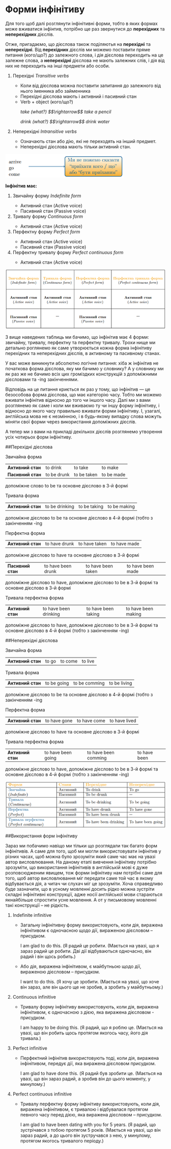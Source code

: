 # Форми iнфiнiтиву

<p>Для того щоб далі розглянути інфінітивні форми, тобто в яких формах може вживатися інфінтив, потрібно ще раз звернутися до <b>перехідних</b> та <b>неперехідних</b> дієслів.</p>

<p>Отже, пригадаємо, що дієслова також поділяютья на <b>перехідні</b> та <b>неперехідні</b>. Від <b>перехідних</b> дієслів ми можемо поставити пряме питання (кого/що?) до залежного слова, і дія дієслова переходить на це залежне слова, а <b>неперехідні</b> дієслова не мають залежних слів, і дія від них не переходить на інші предмети або особи.</p>

<ol>
<li>Перехідні <i>Transitive verbs</i></li>
<ul>
<li>Коли від дієслова можна поставити запитання до залежного від нього іменника або займенника</li>
<li>Перехідні дієслова мають і активний і пасивний стан</li>
<li>Verb + object (кого/що?)</li>
<p><i>take (what?) $$\rightarrow$$ take a pencil</i></p>
<p><i>drink (what?) $$\rightarrow$$ drink water</i></p>
</ul>
<li>Неперехідні <i>Intransitive verbs</i></li>
<ul>
<li>Означають стан або дію, які не переходять на інший предмет.</li>
<li>Неперехідні дієслова мають тільки активний стан.</li>
</ul>
</ol>

![](191_p1.png)

<p><b>Інфінітив має:</b></p>
<ol>
<li>Звичайну форму <i>Indefinite form</i></li>
<ul>
<li>Активний стан (Active voice)</li>
<li>Пасивний стан (Passive voice)</li>
</ul>
<li>Тривалу форму <i>Continuous form</i></li>
<ul>
<li>Активний стан (Active voice)</li>
</ul>
<li>Перфектну форму <i>Perfect form</i></li>
<ul>
<li>Активний стан (Active voice)</li>
<li>Пасивний стан (Passive voice)</li>
</ul>
<li>Перфектну тривалу форму <i>Perfect continuous form</i></li>
<ul>
<li>Активний стан (Active voice)</li>
</ul>
</ol>

![](191_p2.png)

<p>З вище наведених таблиць ми бачимо, що інфінітив має 4 форми: звичайну, тривалу, перфектну та перфектну тривалу. Трохи нище ми детально роглянемо як саме утворюється кожна форма інфінітиву перехідних та неперехідних дієслів, в активному та пасивному станах.</p>

<p>У вас може виникнути абсолютно логічне питання: хіба ж інфінітив не початкова форма дієслова, яку ми бачимо у словнику? А у словнику ми як раз же не бачимо всіх цих громіздких конструкцій з допоміжними дієсловами та -ing закінченнями.</p>

<p>Відповідь на це питання криється як раз у тому, що інфінітив —  це безособова форма дієслова, що має категорію часу. Тобто ми можемо вживати інфінітив відносно до того чи іншого часу.  Далі ми з вами розглянемо як саме і коли ми вживаємо ту чи іншу форму інфінітиву, і відносно до якого часу правильно вживати форми інфінітиву. І, узагалі, англійська мова не є незмінною, і в будь-якому випадку слова можуть міняти свої форми через використання допоміжних дієслів.</p>

<p>А тепер ми з вами на прикладі декількох дієслів розглянемо утворення усіх чотирьох форм інфінітиву.</p>

##Перехідні дієслова

<span class="p1">Звичайна форма</span>
<table>
<tr>
<td><b>Активний стан</b></td>
<td>to drink</td>
<td>to take</td>
<td>to make</td>
</tr>
<tr>
<td><b>Пасивний стан</b></td>
<td>to be drunk</td>
<td>to be taken</td>
<td>to be made</td>
</tr>
</table>

<p>допоміжне слово to be та основне дієслово в 3-й формі</p>

<span class="p1">Тривала форма</span>
<table>
<tr>
<td><b>Активний стан</b></td>
<td>to be drinking</td>
<td>to be taking</td>
<td>to be making</td>
</tr>
</table>

<p>допоміжне дієслово to be та основне дієслово в 4-й формі (тобто з закінченням -ing</p>

<span class="p1">Перфектна форма</span>
<table>
<tr>
<td><b>Активний стан</b></td>
<td>to have drunk</td>
<td>to have taken</td>
<td>to have made</td>
</tr>
</table>

<p>допоміжне дієслово to have та основне дієслово в 3-й формі</p>

<table>
<tr>
<td><b>Пасивний стан</b></td>
<td>to have been drunk</td>
<td>to have been taken</td>
<td>to have been made</td>
</tr>
</table>

<p>допоміжне дієслово  to have, допоміжне дієслово to be в 3-й формі та основне дієслово в 3-й формі</p>

<span class="p1">Тривала перфектна форма</span>
<table>
<tr>
<td><b>Активний стан</b></td>
<td>to have been drinking</td>
<td>to have been taking</td>
<td>to have been making</td>
</tr>
</table>

<p>допоміжне дієслово to have, допоміжне дієслово to be в 3-й формі та основне дієслово в 4-й формі (тобто з закінченням -ing)</p>

##Неперехідні дієслова

<span class="p1">Звичайна форма</span>
<table>
<tr>
<td><b>Активний стан</b></td>
<td>to go</td>
<td>to come</td>
<td>to live</td>
</tr>
</table>

<span class="p1">Тривала форма</span>
<table>
<tr>
<td><b>Активний стан</b></td>
<td>to be going</td>
<td>to be comming</td>
<td>to be living</td>
</tr>
</table>

<p>допоміжне дієслово to be та основне дієслово в 4-й формі (тобто з закінченням -ing</p>

<span class="p1">Перфектна форма</span>
<table>
<tr>
<td><b>Активний стан</b></td>
<td>to have gone</td>
<td>to have come</td>
<td>to have lived</td>
</tr>
</table>

<p>допоміжне дієслово to have та основне дієслово в 3-й формі</p>

<span class="p1">Тривала перфектна форма</span>
<table>
<tr>
<td><b>Активний стан</b></td>
<td>to have been going</td>
<td>to have been comming</td>
<td>to have been</td>
</tr>
</table>

<p>допоміжне дієслово to have, допоміжне дієслово to be в 3-й формі та основне дієслово в 4-й формі (тобто з закінченням -ing)</p>


![](191_p3.png)

##Використання форм інфінітиву 

<p>Зараз ми побачимо навіщо ми тільки що розглядали так багато форм інфінітивів. А саме для того, щоб ми могли використовувати інфінітив у різних часах, щоб можна було зрозуміти який саме час має на увазі автор висловлювання.  На даному етапі вивчення інфінітиву потрібно зрозуміти, що використання інфінітивів в англійській мові є дуже розповсюдженим явищем, тож форми інфінітиву нам потрібні саме для того, щоб автор висловлювання міг передати саме той час в якому відбувається дія, а читач чи слухач міг це зрозуміти. Хоча справедливо буде зазначити, що в усному мовленні досить рідко можна зустріти складні інфінітивні конструкції, адже носії англійської мови стараються якнайбільше спростити усне мовлення. А от у письмовому мовленні такі конструкції – не рідкість.</p>

<ol>
<li>Indefinite infinitive</li>
<ul>
<li>Загальну інфінітивну форму використовують, коли дія, виражена інфінітивом є одночасною щодо дії, вираженою дієсловом – присудком.</li>
<p>I am glad to do this. (Я радий це робити. (Мається на увазі, що я зараз радий це робити. Дві дії відбуваються одночасно, він радий і він щось робить.)</p>
<li>Або дія, виражена інфінітивом, є майбутньою щодо дії, вираженою дієсловом – присудком.</li>
<p>I want to do this. (Я хочу це зробити. (Мається на увазі, що хоче він зараз, але він цього ще не зробив, а зробить у майбутньому.)</p>
</ul>
<li>Continuous infinitive</li>
<ul>
<li>Тривалу форму інфінітиву використовують, коли дія, виражена   інфінітивом, є одночасною з дією, яка виражена дієсловом - присудком.</li>
<p>I am happy to be doing this. (Я радий, що я роблю це. (Мається на увазі, що він    робить щось протягом якогось часу, його дія тривала.)</p>
</ul>
<li>Perfect infinitive</li>
<ul>
<li>Перфектний інфінітив використовують тоді, коли дія, виражена інфінітивом, передує дії, яка виражена дієсловом присудком.</li>
<p>I am glad to have done this. (Я радий був зробити це. (Мається на увазі, що він зараз радий, а зробив він до цього моменту, у минулому.)</p>
</ul>
<li>Perfect continuous infinitive</li>
<ul>
<li>Тривалу перфектну форму інфінітиву використовують, коли дія, виражена інфінітивом, є тривалою і відбувалася протягом певного часу перед дією, яка виражена дієсловом – присудком.</li>
<p>I am glad to have been dating with you for 5 years. (Я радий, що зустрічався з тобою протягом 5 років. (Мається на увазі, що він зараз радий, а до цього він зустручався з нею, у минулому, протягом якогось тривалого періоду.)</p>
</ul>
</ol>